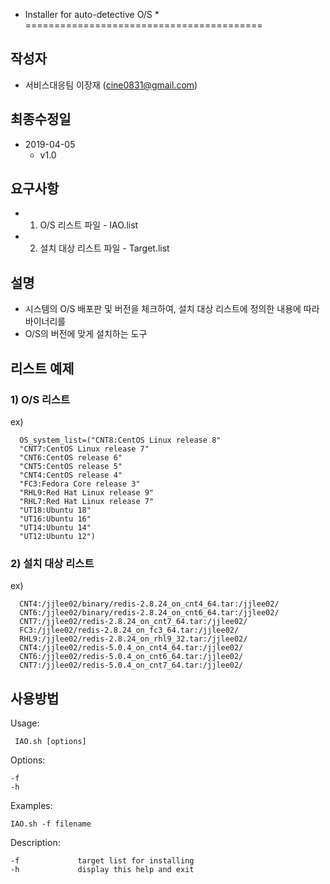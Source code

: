 * Installer for auto-detective O/S *
=========================================


## 작성자
+ 서비스대응팀 이장재 (cine0831@gmail.com)

## 최종수정일
+ 2019-04-05
  + v1.0

## 요구사항
+ 1) O/S 리스트 파일 - IAO.list
+ 2) 설치 대상 리스트 파일 - Target.list

## 설명
+ 시스템의 O/S 배포판 및 버전을 체크하여, 설치 대상 리스트에 정의한 내용에 따라 바이너리를
+ O/S의 버전에 맞게 설치하는 도구


## 리스트 예제
### 1) O/S 리스트
ex)
```
  OS_system_list=("CNT8:CentOS Linux release 8"
  "CNT7:CentOS Linux release 7"
  "CNT6:CentOS release 6"
  "CNT5:CentOS release 5"
  "CNT4:CentOS release 4"
  "FC3:Fedora Core release 3"
  "RHL9:Red Hat Linux release 9"
  "RHL7:Red Hat Linux release 7"
  "UT18:Ubuntu 18"
  "UT16:Ubuntu 16"
  "UT14:Ubuntu 14"
  "UT12:Ubuntu 12")
```

### 2) 설치 대상 리스트
ex)
```
  CNT4:/jjlee02/binary/redis-2.8.24_on_cnt4_64.tar:/jjlee02/
  CNT6:/jjlee02/binary/redis-2.8.24_on_cnt6_64.tar:/jjlee02/
  CNT7:/jjlee02/redis-2.8.24_on_cnt7_64.tar:/jjlee02/
  FC3:/jjlee02/redis-2.8.24_on_fc3_64.tar:/jjlee02/
  RHL9:/jjlee02/redis-2.8.24_on_rhl9_32.tar:/jjlee02/
  CNT4:/jjlee02/redis-5.0.4_on_cnt4_64.tar:/jjlee02/
  CNT6:/jjlee02/redis-5.0.4_on_cnt6_64.tar:/jjlee02/
  CNT7:/jjlee02/redis-5.0.4_on_cnt7_64.tar:/jjlee02/
```

## 사용방법

Usage:

     IAO.sh [options]

Options:

    -f
    -h

Examples:

    IAO.sh -f filename

Description:

    -f             target list for installing
    -h             display this help and exit
